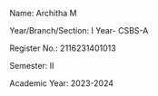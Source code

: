 Name: Architha M

Year/Branch/Section: I Year- CSBS-A

Register No.: 2116231401013

Semester: II

Academic Year: 2023-2024
